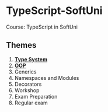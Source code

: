 # TypeScript-SoftUni
Course: TypeScript in SoftUni

## Themes

1. [**Type System**](https://github.com/polinadrumeva/TypeScript-SoftUni/tree/main/Type%20System)
2. [**OOP**](https://github.com/polinadrumeva/TypeScript-SoftUni/tree/main/OOP)
3. Generics
4. Namespaces and Modules
5. Decorators
6. Workshop
7. Exam Preparation 
8. Regular exam
